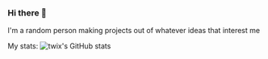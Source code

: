 ### Hi there 👋

I'm a random person making projects out of whatever ideas that interest me

My stats:
![twix's GitHub stats](https://github-readme-stats.vercel.app/api?username=whichtwix&show_icons=true&theme=dark)
